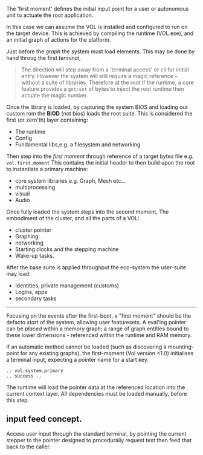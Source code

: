 The 'first moment' defines the initial input point for a user or autonomous unit to actuate the root application.

In this case we can assume the VOL is installed and configured to run on the target device. This is achieved by compiling the runtime (VOL.exe), and an initial graph of actions for the platform.

Just before the _graph_ the system must load elements. This may be done by hand throug the first _terminal_,

> The direction will step away from a 'terminal access' or cli for initial entry. However the system will still require a magic reference - without a suite of libraries. Therefore at the root if the runtime, a core feature provides a `get/set` of bytes to inject the root runtime then actuate the magic number.

Once the library is loaded, by capturing the system BIOS and loading our custom rom the **BIOD** (not bios) loads the root suite. This is considered the first (or zero'th) layer containing:

+ The runtime
+ Config
+ Fundamental libs,e.g. a filesystem and networking

Then step into the _first moment_ through reference of a target bytes file e.g. `vol.first.moment`
This contains the initial header to then build upon the root to instantiate a primary machine:

+ core system libraries e.g. Graph, Mesh etc...
+ multiprocessing
+ visual
+ Audio

Once fully loaded the system steps into the second moment, The embodiment of the cluster, and all the parts of a VOL:

+ cluster pointer
+ Graphing
+ networking
+ Starting clocks and the stepping machine
+ Wake-up tasks.

After the base suite is applied throughput the eco-system the user-suite may load:

+ Identities, private management (customs)
+ Logins, apps
+ secondary tasks

---

Focusing on the events after the first-boot, a "first moment" should be the defacto _start_ of the system, allowing user featuresets. A eval'ing pointer can be _placed_ within a memory graph; a range of graph entities bound to these lower dimensions - referenced within the runtime and RAM memory.

If an automatic method cannot be loaded (such as discovering a mounting-point for any existing graphs), the first-moment (Vol version <1.0) initialises a terminal input, expecting a pointer name for a start key.

    .: vol.system.primary
    .. success ..

The runtime will load the pointer data at the referenced location into the current context layer. All dependencies must be loaded manually, before this step.

## input feed concept.

Access user input through the standard terminal, by pointing the current stepper to the pointer designed to procedurally request text then feed that back to the caller.


